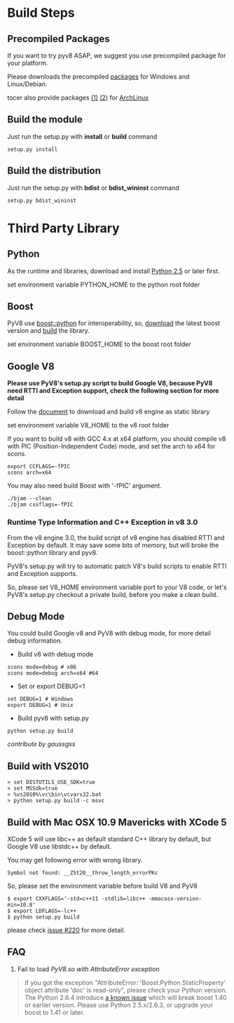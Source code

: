 # Build Steps #

## Precompiled Packages ##
If you want to try pyv8 ASAP, we suggest you use precompiled package for your platform.

Please downloads the precompiled [packages](http://code.google.com/p/pyv8/downloads/list) for Windows and Linux/Debian.

tocer also provide packages [(1)](http://aur.archlinux.org/packages.php?ID=36092) [(2)](http://aur.archlinux.org/packages.php?ID=36076) for [ArchLinux](http://www.archlinux.org/)

## Build the module ##
Just run the setup.py with **install** or **build** command

```
setup.py install
```

## Build the distribution ##
Just run the setup.py with **bdist** or **bdist\_wininst** command

```
setup.py bdist_wininst
```

# Third Party Library #

## Python ##
As the runtime and libraries, download and install [Python 2.5](http://www.python.org/download/) or later first.

set environment variable PYTHON\_HOME to the python root folder

## Boost ##
PyV8 use [boost::python](http://www.boost.org/doc/libs/release/libs/python/doc/) for interoperability, so, [download](http://www.boost.org/users/download/) the latest boost version and [build](http://www.boost.org/doc/libs/release/more/getting_started/) the library.

set environment variable BOOST\_HOME to the boost root folder

## Google V8 ##

**Please use PyV8's setup.py script to build Google V8, because PyV8 need RTTI and Exception support, check the following section for more detail**

Follow the [document](http://code.google.com/apis/v8/build.html) to download and build v8 engine as static library

set environment variable V8\_HOME to the v8 root folder

If you want to build v8 with GCC 4.x at x64 platform, you should compile v8 with PIC (Position-Independent Code) mode, and set the arch to x64 for scons.
```
export CCFLAGS=-fPIC
scons arch=x64
```
You may also need build Boost with '-fPIC' argument.
```
./bjam --clean
./bjam cxxflags=-fPIC
```

### Runtime Type Information and C++ Exception in v8 3.0 ###

From the v8 engine 3.0, the build script of v8 engine has disabled RTTI and Exception by default. It may save some bits of memory, but will broke the boost::python library and pyv8.

PyV8's setup.py will try to automatic patch V8's build scripts to enable RTTI and Exception supports.

So, please set V8\_HOME environment variable port to your V8 code, or let's PyV8's setup.py checkout a private build, before you make a clean build.

## Debug Mode ##
You could build Google v8 and PyV8 with debug mode, for more detail debug information.

  * Build v8 with debug mode
```
scons mode=debug # x86
scons mode=debug arch=x64 #64
```
  * Set or export DEBUG=1
```
set DEBUG=1 # Windows
export DEBUG=1 # Unix
```
  * Build pyv8 with setup.py
```
python setup.py build
```

_contribute by  gaussgss_

## Build with VS2010 ##
```
> set DISTUTILS_USE_SDK=true
> set MSSdk=true
> %vs2010%\vc\bin\vcvars32.bat
> python setup.py build -c msvc
```

## Build with Mac OSX 10.9 Mavericks with XCode 5 ##
XCode 5 will use libc++ as default standard C++ library by default, but Google V8 use libstdc++ by default.

You may get following error with wrong library.

```
Symbol not found: __ZSt20__throw_length_errorPKc
```

So, please set the environment variable before build V8 and PyV8

```
$ export CXXFLAGS='-std=c++11 -stdlib=libc++ -mmacosx-version-min=10.8'
$ export LDFLAGS=-lc++
$ python setup.py build
```

please check [issue #220](https://code.google.com/p/pyv8/issues/detail?id=#220) for more detail.

## FAQ ##
1. Fail to load _PyV8.so with AttributeError exception_

> If you got the exception "AttributeError: 'Boost.Python.StaticProperty' object attribute 'doc' is read-only", please check your Python version. The Python 2.6.4 introduce [a known issue](http://www.mail-archive.com/python-dev@python.org/msg42741.html) which will break boost 1.40 or earlier version. Please use Python 2.5.x/2.6.3, or upgrade your boost to 1.41 or later.